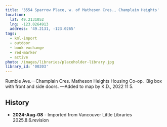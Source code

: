 ```yaml
---
title: '3554 Sparrow Place, w. of Matheson Cres., Champlain Heights'
location:
  lat: 49.2131052
  lng: -123.0264913
  address: '49.2131, -123.0265'
tags:
  - kml-import
  - outdoor
  - book-exchange
  - red-marker
  - active
photo: /images/libraries/placeholder-library.jpg
library_id: '00203'
---
```

Rumble Ave.—Champlain Cres.
Matheson Heights Housing Co-op.  
Big box with front and side doors.
—Added to map by K.D., 2022 11 5.

## History
- **2024-Aug-08** - Imported from Vancouver Little Libraries 2025.8.6.revision
